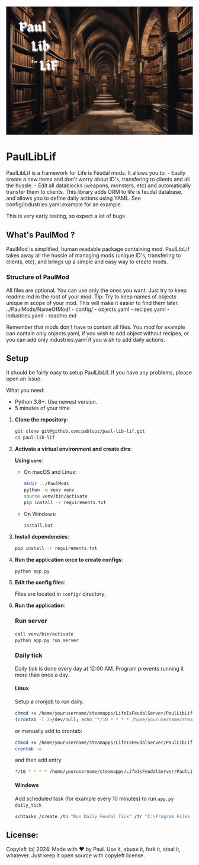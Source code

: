 ![Logo](readme_logo.png?raw=true)
# PaulLibLif
PaulLibLif is a framework for Life is Feudal mods. It allows you to:
    - Easily create a new items and don't worry about ID's, transfering to clients and all the hussle.
    - Edit all datablocks (weapons, monsters, etc) and automatically transfer them to clients.
This library adds ORM to life is feudal database, and allows you to define daily actions using YAML. See config/industries.yaml.example for an example.

This is very early testing, so expect a lot of bugs

## What's PaulMod ?
PaulMod is simplified, human readable package containing mod. PaulLibLif takes away all the hussle of managing mods (unique ID's, transfering to clients, etc), and brings up a simple and easy way to create mods.

### Structure of PaulMod
All files are optional. You can use only the ones you want. Just try to keep readme.md in the root of your mod.
Tip: Try to keep names of objects unique in scope of your mod. This will make it easier to find them later.
../PaulMods/NameOfMod/
    - config/
    - objects.yaml
    - recipes.yaml
    - industries.yaml
    - readme.md

Remember that mods don't have to contain all files. You mod for example can contain only objects.yaml, if you wish to add object without recipes, or you can add only industries.yaml if you wish to add daily actions.

## Setup
It should be fairly easy to setup PaulLibLif. If you have any problems, please open an issue.

What you need:
- Python 3.8+. Use newest version.
- 5 minutes of your time

1. **Clone the repository**:

    ```bash
    git clone git@github.com:pabluuz/paul-lib-lif.git
    cd paul-lib-lif
    ```

2. **Activate a virtual environment and create dirs**: 

    **Using `venv`**:

    - On macOS and Linux:

        ```bash
        mkdir ../PaulMods
        python -m venv venv
        source venv/bin/activate
        pip install -r requirements.txt
        ```

    - On Windows:

        ```batch
        install.bat
        ```

3. **Install dependencies**:

    ```bash
    pip install -r requirements.txt
    ```

4. **Run the application once to create configs**:

    ```bash
    python app.py
    ```

5. **Edit the config files**:

    Files are located in `config/` directory.

6. **Run the application**:

    ### Run server
    ```bash
    call venv/bin/activate
    python app.py run_server
    ```

    ### Daily tick
    Daily tick is done every day at 12:00 AM. Program prevents running it more than once a day.

    #### Linux
    Setup a cronjob to run daily. 
    ```bash
    chmod +x /home/yourusername/steamapps/LifeIsFeudalServer/PaulLibLif/run_daily_tick.sh
    (crontab -l 2>/dev/null; echo "*/10 * * * * /home/yourusername/steamapps/LifeIsFeudalServer/PaulLibLif/run_daily_tick.sh") | crontab -
    ```

    or manually add to crontab:
    ```bash
    chmod +x /home/yourusername/steamapps/LifeIsFeudalServer/PaulLibLif/run_daily_tick.sh
    crontab -e
    ```
    and then add entry
    ```bash
    */10 * * * * /home/yourusername/steamapps/LifeIsFeudalServer/PaulLibLif/run_daily_tick.sh
    ```

    #### Windows
    Add scheduled task (for example every 10 minutes) to run `app.py daily_tick`
    ```bash
    schtasks /create /tn "Run Daily Feudal Tick" /tr "C:\Program Files (x86)\Steam\steamapps\common\Life is Feudal Your Own Dedicated Server\PaulLibLif\windows_daily_tick.bat" /sc minute /mo 10 /ru SYSTEM
    ```

## License:
Copyleft (ↄ) 2024. Made with ❤️ by Paul. Use it, abuse it, fork it, steal it, whatever. Just keep it open source with copyleft license.
